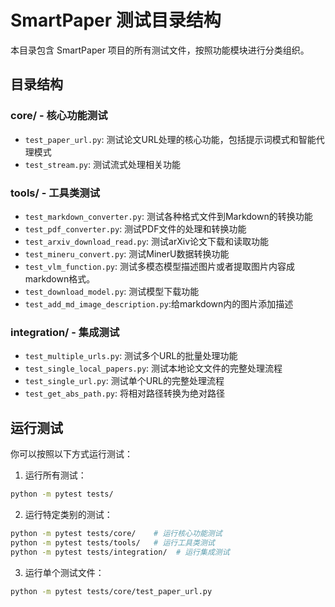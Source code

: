 # SmartPaper 测试目录结构

本目录包含 SmartPaper 项目的所有测试文件，按照功能模块进行分类组织。

## 目录结构

### core/ - 核心功能测试
- `test_paper_url.py`: 测试论文URL处理的核心功能，包括提示词模式和智能代理模式
- `test_stream.py`: 测试流式处理相关功能

### tools/ - 工具类测试
- `test_markdown_converter.py`: 测试各种格式文件到Markdown的转换功能
- `test_pdf_converter.py`: 测试PDF文件的处理和转换功能
- `test_arxiv_download_read.py`: 测试arXiv论文下载和读取功能
- `test_mineru_convert.py`: 测试MinerU数据转换功能
- `test_vlm_function.py`: 测试多模态模型描述图片或者提取图片内容成markdown格式。
- `test_download_model.py`: 测试模型下载功能
- `test_add_md_image_description.py`:给markdown内的图片添加描述
### integration/ - 集成测试
- `test_multiple_urls.py`: 测试多个URL的批量处理功能
- `test_single_local_papers.py`: 测试本地论文文件的完整处理流程
- `test_single_url.py`: 测试单个URL的完整处理流程
- `test_get_abs_path.py`: 将相对路径转换为绝对路径

## 运行测试

你可以按照以下方式运行测试：

1. 运行所有测试：
```bash
python -m pytest tests/
```

2. 运行特定类别的测试：
```bash
python -m pytest tests/core/    # 运行核心功能测试
python -m pytest tests/tools/   # 运行工具类测试
python -m pytest tests/integration/  # 运行集成测试
```

3. 运行单个测试文件：
```bash
python -m pytest tests/core/test_paper_url.py
```
